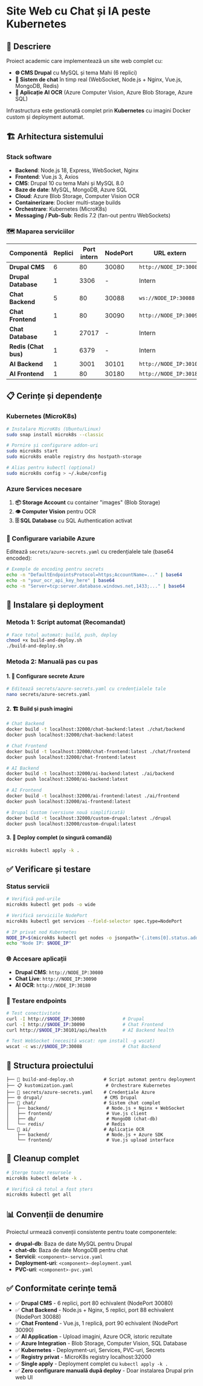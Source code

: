 # Site Web cu Chat și IA peste Kubernetes

## 🎯 Descriere

Proiect academic care implementează un site web complet cu:
- **🌐 CMS Drupal** cu MySQL și tema Mahi (6 replici)
- **💬 Sistem de chat** în timp real (WebSocket, Node.js + Nginx, Vue.js, MongoDB, Redis)
- **🤖 Aplicație AI OCR** (Azure Computer Vision, Azure Blob Storage, Azure SQL)

Infrastructura este gestionată complet prin **Kubernetes** cu imagini Docker custom și deployment automat.

## 🏗️ Arhitectura sistemului

### Stack software
- **Backend**: Node.js 18, Express, WebSocket, Nginx
- **Frontend**: Vue.js 3, Axios
- **CMS**: Drupal 10 cu tema Mahi și MySQL 8.0
- **Baze de date**: MySQL, MongoDB, Azure SQL
- **Cloud**: Azure Blob Storage, Computer Vision OCR
- **Containerizare**: Docker multi-stage builds
- **Orchestrare**: Kubernetes (MicroK8s)
- **Messaging / Pub-Sub**: Redis 7.2 (fan-out pentru WebSockets)

### 🗺️ Maparea serviciilor

| Componentă | Replici | Port intern | NodePort | URL extern |
|------------|---------|-------------|----------|------------|
| **Drupal CMS** | 6 | 80 | 30080 | `http://NODE_IP:30080` |
| **Drupal Database** | 1 | 3306 | - | Intern |
| **Chat Backend** | 5 | 80 | 30088 | `ws://NODE_IP:30088` |
| **Chat Frontend** | 1 | 80 | 30090 | `http://NODE_IP:30090` |
| **Chat Database** | 1 | 27017 | - | Intern |w
| **Redis (Chat bus)** | 1 | 6379 | - | Intern |
| **AI Backend** | 1 | 3001 | 30101 | `http://NODE_IP:30101` |
| **AI Frontend** | 1 | 80 | 30180 | `http://NODE_IP:30180` |

## 📋 Cerințe și dependențe

### Kubernetes (MicroK8s)
```bash
# Instalare MicroK8s (Ubuntu/Linux)
sudo snap install microk8s --classic

# Pornire și configurare addon-uri
sudo microk8s start
sudo microk8s enable registry dns hostpath-storage

# Alias pentru kubectl (opțional)
sudo microk8s config > ~/.kube/config
```

### Azure Services necesare
1. **📦 Storage Account** cu container "images" (Blob Storage)
2. **👁️ Computer Vision** pentru OCR  
3. **🗄️ SQL Database** cu SQL Authentication activat

### 🔑 Configurare variabile Azure
Editează `secrets/azure-secrets.yaml` cu credențialele tale (base64 encoded):

```bash
# Exemple de encoding pentru secrets
echo -n "DefaultEndpointsProtocol=https;AccountName=..." | base64
echo -n "your_ocr_api_key_here" | base64  
echo -n "Server=tcp:server.database.windows.net,1433;..." | base64
```

## 🚀 Instalare și deployment

### Metoda 1: Script automat (Recomandat)
```bash
# Face totul automat: build, push, deploy
chmod +x build-and-deploy.sh
./build-and-deploy.sh
```

### Metoda 2: Manuală pas cu pas

#### 1. 🔧 Configurare secrete Azure
```bash
# Editează secrets/azure-secrets.yaml cu credențialele tale
nano secrets/azure-secrets.yaml
```

#### 2. 🏗️ Build și push imagini
```bash
# Chat Backend
docker build -t localhost:32000/chat-backend:latest ./chat/backend
docker push localhost:32000/chat-backend:latest

# Chat Frontend
docker build -t localhost:32000/chat-frontend:latest ./chat/frontend  
docker push localhost:32000/chat-frontend:latest

# AI Backend
docker build -t localhost:32000/ai-backend:latest ./ai/backend
docker push localhost:32000/ai-backend:latest

# AI Frontend
docker build -t localhost:32000/ai-frontend:latest ./ai/frontend
docker push localhost:32000/ai-frontend:latest

# Drupal Custom (versiune nouă simplificată)
docker build -t localhost:32000/custom-drupal:latest ./drupal
docker push localhost:32000/custom-drupal:latest
```

#### 3. 🎯 Deploy complet (o singură comandă)
```bash
microk8s kubectl apply -k .
```

## ✅ Verificare și testare

### Status servicii
```bash
# Verifică pod-urile
microk8s kubectl get pods -o wide

# Verifică serviciile NodePort
microk8s kubectl get services --field-selector spec.type=NodePort

# IP privat nod Kubernetes
NODE_IP=$(microk8s kubectl get nodes -o jsonpath='{.items[0].status.addresses[?(@.type=="InternalIP")].address}')
echo "Node IP: $NODE_IP"
```

### 🌐 Accesare aplicații
- **Drupal CMS**: `http://NODE_IP:30080`
- **Chat Live**: `http://NODE_IP:30090`
- **AI OCR**: `http://NODE_IP:30180`

### 🧪 Testare endpoints
```bash
# Test conectivitate
curl -I http://$NODE_IP:30080              # Drupal
curl -I http://$NODE_IP:30090              # Chat Frontend  
curl http://$NODE_IP:30101/api/health      # AI Backend health

# Test WebSocket (necesită wscat: npm install -g wscat)
wscat -c ws://$NODE_IP:30088               # Chat Backend
```

## 📁 Structura proiectului

```
├── 🚀 build-and-deploy.sh           # Script automat pentru deployment
├── 📋 kustomization.yaml            # Orchestrare Kubernetes
├── 🔑 secrets/azure-secrets.yaml    # Credențiale Azure
├── 🌐 drupal/                       # CMS Drupal
├── 💬 chat/                         # Sistem chat complet
│   ├── backend/                     # Node.js + Nginx + WebSocket
│   ├── frontend/                    # Vue.js client
│   ├── db/                          # MongoDB (chat-db)
│   └── redis/                       # Redis
└── 🤖 ai/                           # Aplicație OCR
    ├── backend/                     # Node.js + Azure SDK
    └── frontend/                    # Vue.js upload interface
```

## 🧹 Cleanup complet
```bash
# Șterge toate resursele
microk8s kubectl delete -k .

# Verifică că totul a fost șters
microk8s kubectl get all
```

## 📊 Convenții de denumire

Proiectul urmează convenții consistente pentru toate componentele:

- **drupal-db**: Baza de date MySQL pentru Drupal
- **chat-db**: Baza de date MongoDB pentru chat  
- **Servicii**: `<component>-service.yaml`
- **Deployment-uri**: `<component>-deployment.yaml`
- **PVC-uri**: `<component>-pvc.yaml`

## ✅ Conformitate cerințe temă

- ✅ **Drupal CMS** - 6 replici, port 80 echivalent (NodePort 30080)  
- ✅ **Chat Backend** - Node.js + Nginx, 5 replici, port 88 echivalent (NodePort 30088)  
- ✅ **Chat Frontend** - Vue.js, 1 replică, port 90 echivalent (NodePort 30090)  
- ✅ **AI Application** - Upload imagini, Azure OCR, istoric rezultate  
- ✅ **Azure Integration** - Blob Storage, Computer Vision, SQL Database  
- ✅ **Kubernetes** - Deployment-uri, Services, PVC-uri, Secrets  
- ✅ **Registry privat** - MicroK8s registry localhost:32000  
- ✅ **Single apply** - Deployment complet cu `kubectl apply -k .`
- ✅ **Zero configurare manuală după deploy** - Doar instalarea Drupal prin web UI